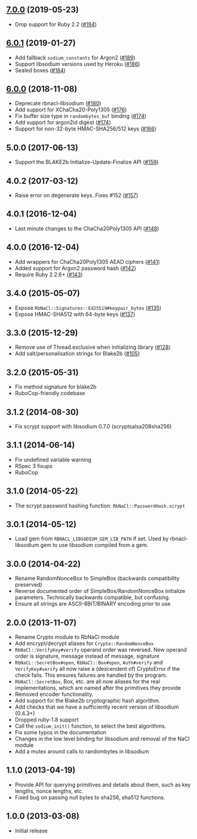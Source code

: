 ## [7.0.0] (2019-05-23)

- Drop support for Ruby 2.2 ([#194])

## [6.0.1] (2019-01-27)

- Add fallback `sodium_constants` for Argon2 ([#189])
- Support libsodium versions used by Heroku ([#186])
- Sealed boxes ([#184])

## [6.0.0] (2018-11-08)

- Deprecate rbnacl-libsodium ([#180])
- Add support for XChaCha20-Poly1305 ([#176])
- Fix buffer size type in `randombytes_buf` binding ([#174])
- Add support for argon2id digest ([#174])
- Support for non-32-byte HMAC-SHA256/512 keys ([#166])

## 5.0.0 (2017-06-13)

- Support the BLAKE2b Initialize-Update-Finalize API ([#159])

## 4.0.2 (2017-03-12)

- Raise error on degenerate keys. Fixes #152 ([#157])

## 4.0.1 (2016-12-04)

- Last minute changes to the ChaCha20Poly1305 API ([#148])

## 4.0.0 (2016-12-04)

- Add wrappers for ChaCha20Poly1305 AEAD ciphers ([#141])
- Added support for Argon2 password hash ([#142])
- Require Ruby 2.2.6+ ([#143])

## 3.4.0 (2015-05-07)

- Expose `RbNaCl::Signatures::Ed25519#keypair_bytes` ([#135])
- Expose HMAC-SHA512 with 64-byte keys ([#137]) 

## 3.3.0 (2015-12-29)

- Remove use of Thread.exclusive when initializing library ([#128])
- Add salt/personalisation strings for Blake2b ([#105])

## 3.2.0 (2015-05-31)

- Fix method signature for blake2b
- RuboCop-friendly codebase

## 3.1.2 (2014-08-30)

- Fix scrypt support with libsodium 0.7.0 (scryptsalsa208sha256)

## 3.1.1 (2014-06-14)

- Fix undefined variable warning
- RSpec 3 fixups
- RuboCop

## 3.1.0 (2014-05-22)

- The scrypt password hashing function: `RbNaCl::PasswordHash.scrypt`

## 3.0.1 (2014-05-12)

- Load gem from `RBNACL_LIBSODIUM_GEM_LIB_PATH` if set. Used by rbnacl-libsodium
  gem to use libsodium compiled from a gem.

## 3.0.0 (2014-04-22)

- Rename RandomNonceBox to SimpleBox (backwards compatibility preserved)
- Reverse documented order of SimpleBox/RandomNonceBox initialize parameters.
  Technically backwards compatible, but confusing.
- Ensure all strings are ASCII-8BIT/BINARY encoding prior to use

## 2.0.0 (2013-11-07)

- Rename Crypto module to RbNaCl module
- Add encrypt/decrypt aliases for `Crypto::RandomNonceBox`
- `RbNaCl::VerifyKey#verify` operand order was reversed. New operand order is
  signature, message instead of message, signature
- `RbNaCL::SecretBox#open`, `RbNaCl::Box#open`, `Auth#verify` and
  `VerifyKey#verify` all now raise a (descendent of) CryptoError if the check
  fails.  This ensures failures are handled by the program.
- `RbNaCl::SecretBox`, Box, etc. are all now aliases for the real
  implementations, which are named after the primitives they provide
- Removed encoder functionality.
- Add support for the Blake2b cryptographic hash algorithm.
- Add checks that we have a sufficiently recent version of libsodium (0.4.3+)
- Dropped ruby-1.8 support
- Call the `sodium_init()` function, to select the best algorithms.
- Fix some typos in the documentation
- Changes in the low level binding for libsodium and removal of the NaCl module
- Add a mutex around calls to randombytes in libsodium

## 1.1.0 (2013-04-19)

- Provide API for querying primitives and details about them, such as key
  lengths, nonce lengths, etc.
- Fixed bug on passing null bytes to sha256, sha512 functions.

## 1.0.0 (2013-03-08)

- Initial release

[7.0.0]: https://github.com/crypto-rb/rbnacl/pull/195
[#194]: https://github.com/crypto-rb/rbnacl/pull/194
[6.0.1]: https://github.com/crypto-rb/rbnacl/pull/191
[#189]: https://github.com/crypto-rb/rbnacl/pull/189
[#186]: https://github.com/crypto-rb/rbnacl/pull/186
[#184]: https://github.com/crypto-rb/rbnacl/pull/184
[6.0.0]: https://github.com/crypto-rb/rbnacl/pull/182
[#180]: https://github.com/crypto-rb/rbnacl/pull/180
[#176]: https://github.com/crypto-rb/rbnacl/pull/176
[#174]: https://github.com/crypto-rb/rbnacl/pull/174
[#172]: https://github.com/crypto-rb/rbnacl/pull/172
[#166]: https://github.com/crypto-rb/rbnacl/pull/166
[#159]: https://github.com/crypto-rb/rbnacl/pull/159
[#157]: https://github.com/crypto-rb/rbnacl/pull/157
[#148]: https://github.com/crypto-rb/rbnacl/pull/148
[#143]: https://github.com/crypto-rb/rbnacl/pull/143
[#142]: https://github.com/crypto-rb/rbnacl/pull/142
[#141]: https://github.com/crypto-rb/rbnacl/pull/141
[#137]: https://github.com/crypto-rb/rbnacl/pull/137
[#135]: https://github.com/crypto-rb/rbnacl/pull/135
[#128]: https://github.com/crypto-rb/rbnacl/pull/128
[#105]: https://github.com/crypto-rb/rbnacl/pull/105
